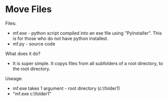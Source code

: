 # Move Files
Files:
- mf.exe - python script compiled into an exe file using "PyInstaller". This is for those who do not have python installed.
- mf.py - source code

What does it do?
- It is super simple. It copys files from all subfolders of a root directory, to the root directory.

Useage:
- mf.exe takes 1 argument - root directory (c:\folder1)
- "mf.exe c:\folder1"
